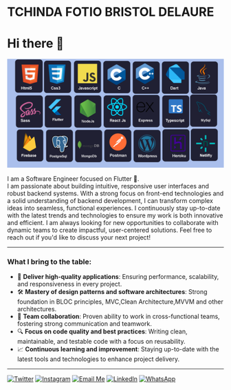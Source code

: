# TCHINDA FOTIO BRISTOL DELAURE
# Hi there 👋
![](card_web.gif)

I am a Software Engineer focused on Flutter 💙.  
I am passionate about building intuitive, responsive user interfaces and robust backend systems. With a strong focus on front-end technologies and a solid understanding of backend development, I can transform complex ideas into seamless, functional experiences. I continuously stay up-to-date with the latest trends and technologies to ensure my work is both innovative and efficient. I am always looking for new opportunities to collaborate with dynamic teams to create impactful, user-centered solutions. Feel free to reach out if you'd like to discuss your next project!

---

### What I bring to the table:

- 🚀 **Deliver high-quality applications**: Ensuring performance, scalability, and responsiveness in every project.
- 🛠️ **Mastery of design patterns and software architectures**: Strong foundation in BLOC principles, MVC,Clean Architecture,MVVM and other architectures.
- 🤝 **Team collaboration**: Proven ability to work in cross-functional teams, fostering strong communication and teamwork.
- 🔍 **Focus on code quality and best practices**: Writing clean, maintainable, and testable code with a focus on reusability.
- 📈 **Continuous learning and improvement**: Staying up-to-date with the latest tools and technologies to enhance project delivery.

---

[![Twitter](https://img.shields.io/badge/Twitter-1DA1F2?style=for-the-badge&logo=twitter&logoColor=white)](https://x.com/Bristoldelaure)
[![Instagram](https://img.shields.io/badge/Instagram-E4405F?style=for-the-badge&logo=instagram&logoColor=white)](https://www.instagram.com/bristol_delaure/)
[![Email Me](https://img.shields.io/badge/Email%20Me-D14836?style=for-the-badge&logo=gmail&logoColor=white)](mailto:tchindabristol2004@gmail.com)
[![LinkedIn](https://img.shields.io/badge/LinkedIn-0077B5?style=for-the-badge&logo=linkedin&logoColor=white)](https://www.linkedin.com/in/bristol-tchinda-b966b0252/)
[![WhatsApp](https://img.shields.io/badge/WhatsApp-25D366?style=for-the-badge&logo=whatsapp&logoColor=white)](https://wa.me/651799753)
